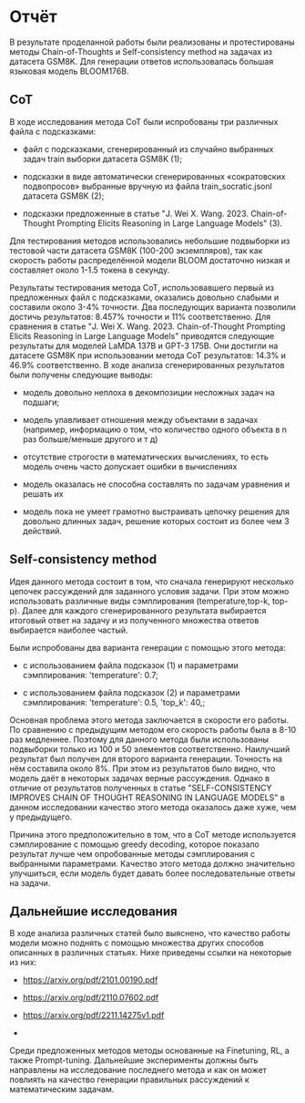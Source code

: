 # Отчёт
В результате проделанной работы были реализованы и протестированы методы Chain-of-Thoughts и Self-consistency method на задачах из датасета GSM8K. Для генерации ответов использовалась большая языковая модель BLOOM176B.

## CoT 
В ходе исследования метода CoT были испробованы три различных файла с подсказками: 

* файл с подсказками, сгенерированный из случайно выбранных задач train выборки датасета GSM8K (1);

* подсказки в виде автоматически сгенерированных «сократовских подвопросов»  выбранные вручную из файла train_socratic.jsonl датасета GSM8K (2);

* подсказки предложенные в статье "J. Wei X. Wang. 2023. Chain-of-Thought Prompting Elicits Reasoning in Large Language Models" (3).

Для тестирования методов использовались небольшие подвыборки из тестовой части датасета GSM8K (100-200 экземпляров), так как скорость работы распределённой модели BLOOM
достаточно низкая и составляет около 1-1.5 токена в секунду. 

Результаты тестирования метода CoT, использовавшего первый из предложенных файл с подсказками, оказались довольно слабыми и составили около 3-4% точности. 
Два последующих варианта позволили достичь результатов: 8.457% точности и 11% соответственно. 
Для сравнения в статье "J. Wei X. Wang. 2023. Chain-of-Thought Prompting Elicits Reasoning in Large Language Models"
приводятся следующие результаты для моделей LaMDA 137B и GPT-3 175B. Они достигли на датасете GSM8K при использовании метода CoT результатов:
 14.3% и  46.9% соответственно. В ходе анализа сгенерированных результатов были получены следующие выводы:

* модель довольно неплоха в декомпозиции несложных задач на подшаги;

* модель улавливает отношения между объектами в задачах (например, информацию о том, что количество одного объекта в n раз больше/меньше другого и т д)

* отсутствие строгости в математических вычислениях, то есть модель очень часто допускает ошибки в вычислениях

* модель оказалась не способна составлять по задачам уравнения и решать их

* модель пока не умеет грамотно выстраивать цепочку решения для довольно длинных задач, решение которых состоит из более чем 3 действий.

## Self-consistency method

Идея данного метода состоит в том, что сначала генерируют несколько цепочек рассуждений для заданного условия задачи. 
При этом можно использовать различные виды сэмплирования (temperature,top-k, top-p). 
Далее для каждого сгенерированного результата выбирается итоговый ответ на задачу и из полученного множества ответов выбирается наиболее частый.

Были испробованы два варианта генерации с помощью этого метода:

* с использованием файла подсказок (1) и параметрами сэмплирования: 'temperature': 0.7;

* с использованием файла подсказок (2) и параметрами сэмплирования: 'temperature': 0.5, 'top_k': 40,;

Основная проблема этого метода заключается в скорости его работы. По сравнению с предыдущим методом его скорость работы была в 8-10 раз медленнее.
Поэтому для данного метода были использованы подвыборки только из 100 и 50 элементов соответственно.
Наилучший результат был получен для второго варианта генерации. Точность на нём составила около 8%. При этом из результатов было видно, 
что модель даёт в некоторых задачах верные рассуждения. Однако в отличие от результатов полученных в статье "SELF-CONSISTENCY IMPROVES CHAIN OF THOUGHT
REASONING IN LANGUAGE MODELS" в данном исследовании качество этого метода оказалось даже хуже, чем у предыдущего.

Причина этого предположительно в том, что в CoT методе используется сэмплирование c помощью greedy decoding, которое показало результат лучше чем опробованные методы сэмплирования с выбранными параметрами.
Качество этого метода должно значительно улучшиться, если модель будет давать более последовательные ответы на задачи.

## Дальнейшие исследования
В ходе анализа различных статей было выяснено, что качество работы модели можно поднять с помощью множества
других способов описанных в различных статьях. Нихе приведены ссылки на некоторые из них:
* https://arxiv.org/pdf/2101.00190.pdf

* https://arxiv.org/pdf/2110.07602.pdf

* https://arxiv.org/pdf/2211.14275v1.pdf
* 
Среди предложенных методов методы основанные на Finetuning, RL, а также Prompt-tuning.
Дальнейшие эксперименты должны быть направлены на исследование последнего метода и как он может повлиять на качество генерации правильных рассуждений к математическим задачам.